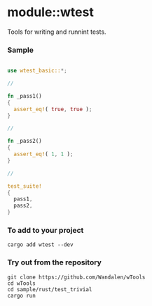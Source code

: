 # module::wtest

Tools for writing and runnint tests.

### Sample

``` rust

use wtest_basic::*;

//

fn _pass1()
{
  assert_eq!( true, true );
}

//

fn _pass2()
{
  assert_eq!( 1, 1 );
}

//

test_suite!
{
  pass1,
  pass2,
}

```

### To add to your project

```
cargo add wtest --dev
```

### Try out from the repository

``` shell test
git clone https://github.com/Wandalen/wTools
cd wTools
cd sample/rust/test_trivial
cargo run
```

